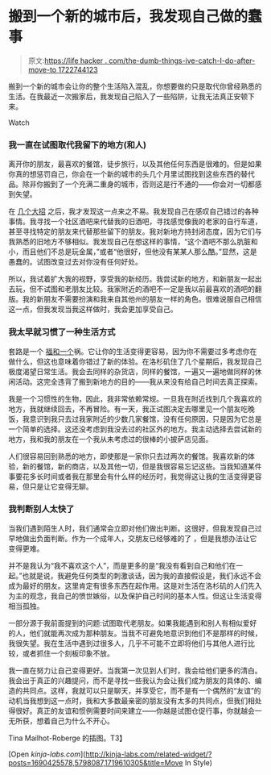 # 搬到一个新的城市后，我发现自己做的蠢事

> 原文:[https://life hacker . com/the-dumb-things-ive-catch-I-do-after-move-to 1722744123](https://lifehacker.com/the-dumb-things-ive-caught-myself-doing-after-moving-to-1722744123)

搬到一个新的城市会让你的整个生活陷入混乱，你想要做的只是取代你曾经熟悉的生活。在我最近一次搬家后，我发现自己陷入了一些陷阱，让我无法真正安顿下来。

Watch

### 我一直在试图取代我留下的地方(和人)

离开你的朋友，最喜欢的餐馆，徒步旅行，以及其他任何东西是很难的。但是如果你真的想惩罚自己，你会在一个新的城市的头几个月里试图找到这些东西的替代品。除非你搬到了一个充满二重身的城市，否则这是行不通的——你会对一切都感到失望。

在 [几个大招](https://lifehacker.com/what-ive-learned-from-moving-three-times-and-trashing-e-1710510176) 之后，我才发现这一点来之不易。我发现自己在感叹自己错过的各种事情。我寻找一个社区酒吧来代替我的旧酒吧，寻找感觉像我的老家的自行车道，甚至寻找特定的朋友来代替那些留下的朋友。我对新地方持封闭态度，因为它们与我熟悉的旧地方不够相似。我发现自己在想这样的事情，“这个酒吧不那么肮脏和小，而且他们不总是玩金属，”或者“他很好，但他没有某某人那么酷。”显然，这是愚蠢的。试图改变过去对你没有任何好处。

所以，我试着扩大我的视野，享受我的新经历。我尝试新的地方，和新朋友一起出去玩，但不试图和老朋友比较。我家附近的酒吧不一定是我以前最喜欢的酒吧的翻版。我的新朋友不需要扮演和我来自其他州的朋友一样的角色。很难说服自己相信这一点，但我发现当我这样做时，我会更加享受自己。

### 我太早就习惯了一种生活方式

套路是一个 [福和一个](https://lifehacker.com/avoid-hedonic-adaptation-by-breaking-routines-to-stay-1713018774)祸。它让你的生活变得更容易，因为你不需要过多考虑你在做什么，但这也意味着你错过了新的体验。在洛杉矶住了几个星期后，我发现自己极度渴望日常生活。我会去同样的杂货店，同样的餐馆，一遍又一遍地做同样的休闲活动。这完全违背了搬到新地方的目的——我从来没有给自己时间去真正探索。

我是一个习惯性的生物，因此，我非常依赖常规。一旦我在附近找到几个我喜欢的地方，我就继续回去，不再冒险。有一天，我正试图决定去哪里见一个朋友吃晚饭，我意识到我只去过我家附近的少数几家餐馆，没有任何原因，只是因为它总是一个简单的选择。这还没考虑到我没去过的社区外的地方。我主动选择去尝试新的地方，我和我的朋友在一个我从未考虑过的很棒的小披萨店见面。

人们很容易回到熟悉的地方，即使那是一家你只去过两次的餐馆。我喜欢新的体验，新的餐馆，新的商店，以及其他一切，但是我很容易忘记这些。当我知道某件事要花多长时间或者我在那里会有什么样的经历时，我觉得这让我的生活变得更容易，但只是让它变得无聊。

### 我判断别人太快了

当我们遇到陌生人时，我们通常会立即对他们做出判断。这很好，但我发现自己过早地做出负面判断。作为一个成年人，交朋友已经够难的了 ，但是我想办法让它变得更难。

并不是我认为“我不喜欢这个人”，而是更多的是“我没有看到自己和他们在一起。”也就是说，我避免任何类型的刺激谈话，因为我的直接假设是，我们永远不会成为最好的朋友。这里肯定有很多东西在起作用。这是对生活在洛杉矶的人们先入为主的观念，我自己的愤世嫉俗，以及保护自己时间的基本人性。但这让生活变得相当孤独。

一部分源于我前面提到的问题:试图取代老朋友。如果我能遇到和别人有相似爱好的人，他们就能再次成为那种朋友。当我不可避免地意识到他们不是那样的时候，我很失望。我在生活中遇到过很多人，几乎不可能不立即将他们与其他人进行比较，或者抓住一个刻板印象不放。

我一直在努力让自己变得更好。当我第一次见到人们时，我会给他们更多的清白。我会出于真正的兴趣提问，而不是寻找一些我认为会让我们成为朋友的具体的、编造的共同点。这样，我就可以只是聊天，并享受它，而不是有一个偶然的“友谊”的动机当我想到这一点时，我和大多数最亲密的朋友没有太多的共同点，但我们相处得很好。真正的友谊和惯例需要时间来建立——你越是试图仓促行事，你就越会一无所获，想着自己为什么不开心。

Tina Mailhot-Roberge 的插图。T3】

[Open *kinja-labs.com*](http://kinja-labs.com/related-widget/?posts=1690425578,5798087,1719610305&title=Move In Style)
